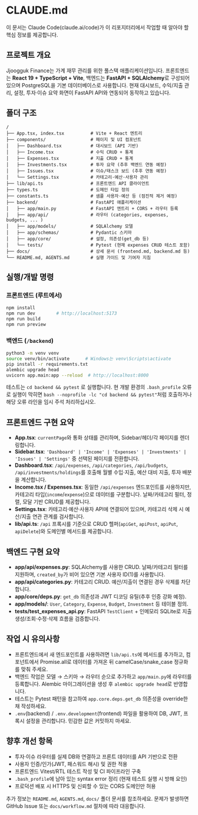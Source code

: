 # CLAUDE.md

이 문서는 Claude Code(claude.ai/code)가 이 리포지터리에서 작업할 때 알아야 할 핵심 정보를 제공합니다.

## 프로젝트 개요

Jjoogguk Finance는 가계 재무 관리를 위한 풀스택 애플리케이션입니다. 프론트엔드는 **React 19 + TypeScript + Vite**, 백엔드는 **FastAPI + SQLAlchemy**로 구성되어 있으며 PostgreSQL을 기본 데이터베이스로 사용합니다. 현재 대시보드, 수익/지출 관리, 설정, 투자·이슈 요약 화면이 FastAPI API와 연동되어 동작하고 있습니다.

## 폴더 구조

```
/
├── App.tsx, index.tsx          # Vite + React 엔트리
├── components/                 # 페이지 및 UI 컴포넌트
│   ├── Dashboard.tsx           # 대시보드 (API 기반)
│   ├── Income.tsx              # 수익 CRUD + 통계
│   ├── Expenses.tsx            # 지출 CRUD + 통계
│   ├── Investments.tsx         # 투자 요약 (추후 백엔드 연동 예정)
│   ├── Issues.tsx              # 이슈/태스크 보드 (추후 연동 예정)
│   └── Settings.tsx            # 카테고리·예산·사용자 관리
├── lib/api.ts                  # 프론트엔드 API 클라이언트
├── types.ts                    # 도메인 타입 정의
├── constants.ts                # 샘플 사용자·예산 등 (점진적 제거 예정)
├── backend/                    # FastAPI 애플리케이션
│   ├── app/main.py             # FastAPI 엔트리 + CORS + 라우터 등록
│   ├── app/api/                # 라우터 (categories, expenses, budgets, ... )
│   ├── app/models/             # SQLAlchemy 모델
│   ├── app/schemas/            # Pydantic 스키마
│   ├── app/core/               # 설정, 의존성(get_db 등)
│   └── tests/                  # Pytest (현재 expenses CRUD 테스트 포함)
├── docs/                       # 상세 문서 (frontend.md, backend.md 등)
└── README.md, AGENTS.md        # 실행 가이드 및 기여자 지침
```

## 실행/개발 명령

### 프론트엔드 (루트에서)
```bash
npm install
npm run dev        # http://localhost:5173
npm run build
npm run preview
```

### 백엔드 (`/backend`)
```bash
python3 -m venv venv
source venv/bin/activate      # Windows는 venv\Scripts\activate
pip install -r requirements.txt
alembic upgrade head
uvicorn app.main:app --reload  # http://localhost:8000
```

테스트는 `cd backend && pytest` 로 실행합니다. 현 개발 환경의 `.bash_profile` 오류로 실행이 막히면 `bash --noprofile -lc "cd backend && pytest"`처럼 호출하거나 해당 오류 라인을 임시 주석 처리하십시오.

## 프론트엔드 구현 요약

- **App.tsx**: `currentPage`와 통화 상태를 관리하며, Sidebar/헤더/각 페이지를 렌더링합니다.
- **Sidebar.tsx**: `'Dashboard' | 'Income' | 'Expenses' | 'Investments' | 'Issues' | 'Settings'` 중 선택된 페이지를 전환합니다.
- **Dashboard.tsx**: `/api/expenses`, `/api/categories`, `/api/budgets`, `/api/investments/holdings`를 호출해 월별 수입·지출, 예산 대비 지출, 투자 배분을 계산합니다.
- **Income.tsx / Expenses.tsx**: 동일한 `/api/expenses` 엔드포인트를 사용하지만, 카테고리 타입(`income`/`expense`)으로 데이터를 구분합니다. 날짜/카테고리 필터, 정렬, 모달 기반 CRUD를 제공합니다.
- **Settings.tsx**: 카테고리·예산·사용자 API에 연결되어 있으며, 카테고리 삭제 시 예산/지출 연관 관계를 검사합니다.
- **lib/api.ts**: `/api` 프록시를 기준으로 CRUD 헬퍼(`apiGet`, `apiPost`, `apiPut`, `apiDelete`)와 도메인별 메서드를 제공합니다.

## 백엔드 구현 요약

- **app/api/expenses.py**: SQLAlchemy를 사용한 CRUD. 날짜/카테고리 필터를 지원하며, `created_by`가 비어 있으면 기본 사용자 ID(1)를 사용합니다.
- **app/api/categories.py**: 카테고리 CRUD. 예산/지출이 연결된 경우 삭제를 차단합니다.
- **app/core/deps.py**: `get_db` 의존성과 JWT 디코딩 유틸(추후 인증 강화 예정).
- **app/models/**: `User`, `Category`, `Expense`, `Budget`, `Investment` 등 테이블 정의.
- **tests/test_expenses_api.py**: FastAPI `TestClient` + 인메모리 SQLite로 지출 생성/조회·수정·삭제 흐름을 검증합니다.

## 작업 시 유의사항

- 프론트엔드에서 새 엔드포인트를 사용하려면 `lib/api.ts`에 메서드를 추가하고, 컴포넌트에서 Promise.all로 데이터를 가져온 뒤 camelCase/snake_case 정규화를 맞춰 주세요.
- 백엔드 작업은 모델 → 스키마 → 라우터 순으로 추가하고 `app/main.py`에 라우터를 등록합니다. Alembic 마이그레이션을 생성 후 `alembic upgrade head`로 반영합니다.
- 테스트는 Pytest 패턴을 참고하여 `app.core.deps.get_db` 의존성을 override한 채 작성하세요.
- `.env`(backend) / `.env.development`(frontend) 파일을 활용하여 DB, JWT, 프록시 설정을 관리합니다. 민감한 값은 커밋하지 마세요.

## 향후 개선 항목

- 투자·이슈 라우터를 실제 DB와 연결하고 프론트 데이터를 API 기반으로 전환
- 사용자 인증/인가(JWT, 패스워드 해시) 및 권한 적용
- 프론트엔드 Vitest/RTL 테스트 작성 및 CI 파이프라인 구축
- `.bash_profile`에 남아 있는 syntax error 정리 (현재 테스트 실행 시 방해 요인)
- 프로덕션 배포 시 HTTPS 및 신뢰할 수 있는 CORS 도메인만 허용

추가 정보는 `README.md`, `AGENTS.md`, `docs/` 폴더 문서를 참조하세요. 문제가 발생하면 GitHub Issue 또는 `docs/workflow.md` 절차에 따라 대응합니다.
